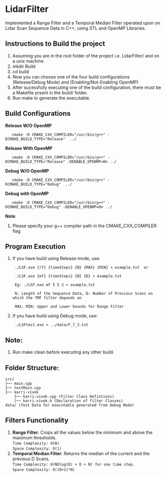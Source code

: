 # LidarFilter
Implemented a Range Filter and a Temporal Median Filter operated upon on Lidar Scan Sequence Data in C++, using STL and OpenMP Libraries.

## Instructions to Build the project
1) Assuming you are in the root folder of the project i.e. LidarFilter/ and on a unix machine
2) mkdir Build
3) cd build
4) Now you can choose one of the four build configurations (Release/Debug Mode) and (Enabling/Not-Enabling OpenMP)
5) After sucessfully executing one of the build configuration, there must be a Makefile prsent in the build/ folder.
6) Run make to generate the executable.

## Build Configurations
**Release W/O OpenMP** <br/>
      
       cmake -D CMAKE_CXX_COMPILER="/usr/bin/g++" -DCMAKE_BUILD_TYPE="Release"  ../            
**Release With OpenMP** <br/>
    
       cmake -D CMAKE_CXX_COMPILER="/usr/bin/g++" -DCMAKE_BUILD_TYPE="Release" -DENABLE_OPENMP=On ../ 
**Debug W/O OpenMP** <br/>
     
       cmake -D CMAKE_CXX_COMPILER="/usr/bin/g++" -DCMAKE_BUILD_TYPE="Debug"  ../
**Debug with OpenMP** <br/>

       cmake -D CMAKE_CXX_COMPILER="/usr/bin/g++" -DCMAKE_BUILD_TYPE="Debug" -DENABLE_OPENMP=On ../ 
 
 **Note** <br/>
1) Please specify your g++ compiler path in the CMAKE_CXX_COMPILER flag

## Program Execution
1) If you have build using Release mode, use:
        
        ./LSF.exe {rf} {timeSteps} {N} {MAX} {MIN} < example.txt  or
        
        ./LSF.exe {mf} {timeSteps} {N} {D} < example.txt
        
        Eg: ./LSF.exe mf 5 5 2 < example.txt
        
        N: Length of the Sequence Data, D: Number of Previous Scans on which the TMF filter depends on
        
        MAX, MIN: Upper and Lower bounds for Range Filter

2) If you have build using Debug mode, use:
        
        ./LSFtest.exe < ../data/F_7_3.txt

## Note:
1) Run make clean before executing any other build.


## Folder Structure:
```
src/
├── main.cpp
├── testMain.cpp
├── karri-vivek              
    ├── karri-vivek.cpp (Filter Class Defintions)        
    |── karri-vivek.h (Declaration of filter Classes)
data/ (Test Data for executable generated from Debug Mode)
```
## Filters Functionality 
1) **Range Filter**: Crops all the values below the minimum and above the maximum thresholds. <br/>
    ``` Time Complexity: O(N)  ``` <br/>
    ``` Space Complexity: O(1)  ```
2) **Temporal Median Filter**: Returns the median of the current and the previous D Scans. <br/>
    ``` Time Complexity: O(NDlog(D) + D + N) for one time step.  ```  <br/>
    ``` Space Complexity: O((D+1)*N)  ```
      
